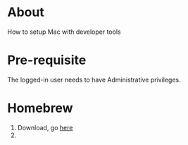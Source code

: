 # About
How to setup Mac with developer tools

# Pre-requisite
The logged-in user needs to have Administrative privileges.

# Homebrew
1. Download, go [here](https://brew.sh/)
1. 
